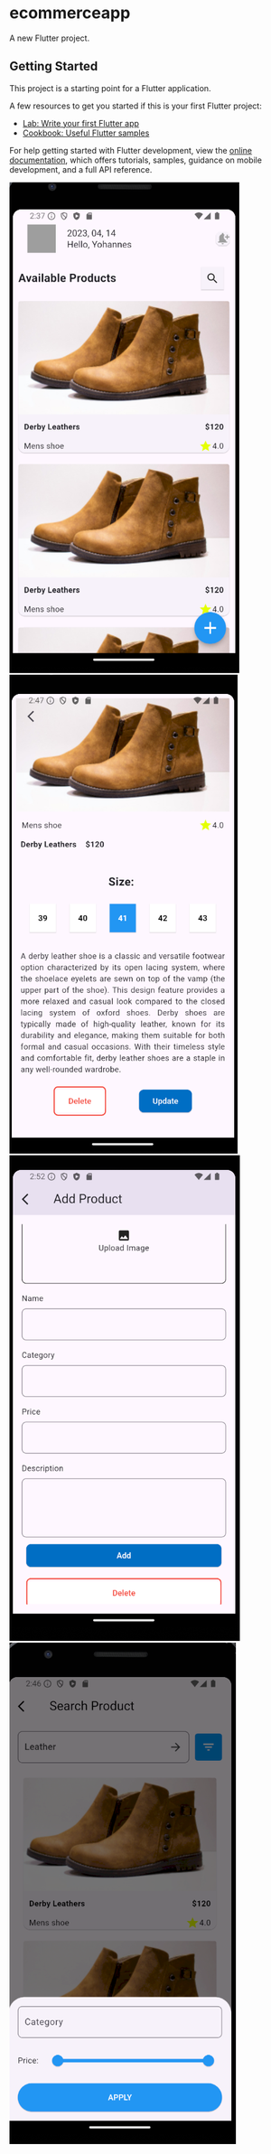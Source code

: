 # ecommerceapp

A new Flutter project.

## Getting Started

This project is a starting point for a Flutter application.

A few resources to get you started if this is your first Flutter project:

- [Lab: Write your first Flutter app](https://docs.flutter.dev/get-started/codelab)
- [Cookbook: Useful Flutter samples](https://docs.flutter.dev/cookbook)

For help getting started with Flutter development, view the
[online documentation](https://docs.flutter.dev/), which offers tutorials,
samples, guidance on mobile development, and a full API reference.


![alt text](<assets/screenshots/Screenshot 2024-08-08 173707.png>)
![alt text](<assets/screenshots/Screenshot 2024-08-08 174726.png>)
![alt text](<assets/screenshots/Screenshot 2024-08-08 175222.png>)
![alt text](<assets/screenshots/Screenshot 2024-08-08 174629.png>)